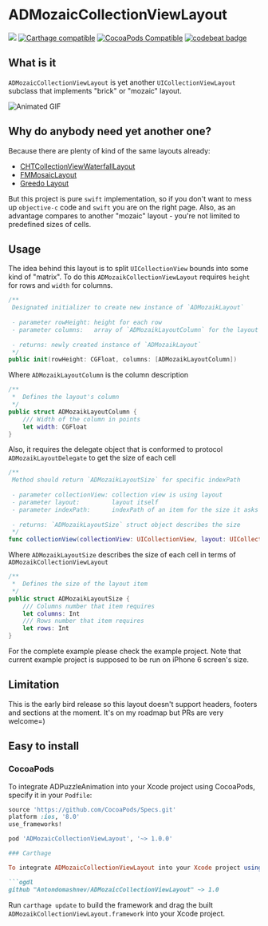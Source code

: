 # ADMozaicCollectionViewLayout

![](https://travis-ci.org/Antondomashnev/ADMozaicCollectionViewLayout.svg?branch=master)
[![Carthage compatible](https://img.shields.io/badge/Carthage-compatible-4BC51D.svg?style=flat)](https://github.com/Carthage/Carthage)
[![CocoaPods Compatible](https://img.shields.io/cocoapods/v/ADMozaicCollectionViewLayout.svg)](https://img.shields.io/cocoapods/v/ADMozaicCollectionViewLayout.svg)
[![codebeat badge](https://codebeat.co/badges/17a86057-b1be-497d-886a-c9cfdb17da10)](https://codebeat.co/projects/github-com-antondomashnev-admozaiccollectionviewlayout)

## What is it
`ADMozaicCollectionViewLayout` is yet another `UICollectionViewLayout` subclass that implements "brick" or "mozaic" 
 layout. 
 
![Animated GIF](http://i.giphy.com/aEuFnblI9AQ24.gif)

## Why do anybody need yet another one?
Because there are plenty of kind of the same layouts already:
* [CHTCollectionViewWaterfallLayout](https://travis-ci.org/Antondomashnev/ADPuzzleAnimation.svg?branch=master)
* [FMMosaicLayout](https://github.com/fmitech/FMMosaicLayout)
* [Greedo Layout](https://github.com/500px/greedo-layout-for-ios) 

But this project is pure `swift` implementation, so if you don't want to mess up `objective-c` code and `swift` you are on the right page. Also, as an advantage compares to another "mozaic" layout - you're not limited to predefined sizes of cells.

## Usage

The idea behind this layout is to split `UICollectionView` bounds into some kind of "matrix". 
To do this `ADMozaikCollectionViewLayout` requires `height` for rows and `width` for columns.
```swift
/**
 Designated initializer to create new instance of `ADMozaikLayout`
     
 - parameter rowHeight: height for each row
 - parameter columns:   array of `ADMozaikLayoutColumn` for the layout
     
 - returns: newly created instance of `ADMozaikLayout`
 */
public init(rowHeight: CGFloat, columns: [ADMozaikLayoutColumn])
```
Where `ADMozaikLayoutColumn` is the column description
```swift
/**
 *  Defines the layout's column
 */
public struct ADMozaikLayoutColumn {
    /// Width of the column in points
    let width: CGFloat
}
```

Also, it requires the delegate object that is conformed to protocol `ADMozaikLayoutDelegate` to get the size of each cell
```swift
/**
 Method should return `ADMozaikLayoutSize` for specific indexPath
     
 - parameter collectionView: collection view is using layout
 - parameter layout:         layout itself
 - parameter indexPath:      indexPath of an item for the size it asks for
 
 - returns: `ADMozaikLayoutSize` struct object describes the size
 */
func collectionView(collectionView: UICollectionView, layout: UICollectionViewLayout, mozaikSizeForItemAtIndexPath indexPath: NSIndexPath) -> ADMozaikLayoutSize
```
Where `ADMozaikLayoutSize` describes the size of each cell in terms of `ADMozaikCollectionViewLayout`
```swift
/**
 *  Defines the size of the layout item
 */
public struct ADMozaikLayoutSize {
    /// Columns number that item requires
    let columns: Int
    /// Rows number that item requires
    let rows: Int
}
```
For the complete example please check the example project. Note that current example project is supposed to be run on iPhone 6 screen's size.

## Limitation
This is the early bird release so this layout doesn't support headers, footers and sections at the moment. It's on my roadmap but PRs are very welcome=)

## Easy to install

### CocoaPods

To integrate ADPuzzleAnimation into your Xcode project using CocoaPods, specify it in your `Podfile`:

```ruby
source 'https://github.com/CocoaPods/Specs.git'
platform :ios, '8.0'
use_frameworks!

pod 'ADMozaicCollectionViewLayout', '~> 1.0.0'

### Carthage

To integrate ADMozaicCollectionViewLayout into your Xcode project using Carthage, specify it in your `Cartfile`:

```ogdl
github "Antondomashnev/ADMozaicCollectionViewLayout" ~> 1.0
```

Run `carthage update` to build the framework and drag the built `ADMozaikCollectionViewLayout.framework` into your Xcode project.
